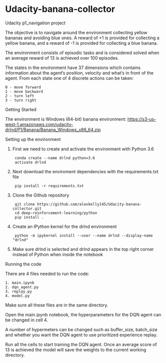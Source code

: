 # Udacity-banana-collector
Udacity p1_navigation project

 
The objective is to navigate around the environment collecting yellow bananas and avoiding blue ones. 
A reward of +1 is provided for collecting a yellow banana, and a reward of -1 is provided for collecting a blue banana.


The environment consists of episodic tasks and is considered solved when an average reward of 13 is achieved over 100 episodes.


The states in the environment have 37 dimensions which contains information about the agent’s position, 
velocity and what’s in front of the agent. From each state one of 4 discrete actions can be taken: 
 
	0 - move forward
	1 - move backward
	2 - turn left
	3 - turn right
	



Getting Started

The environment is Windows (64-bit) banana environment: https://s3-us-west-1.amazonaws.com/udacity-drlnd/P1/Banana/Banana_Windows_x86_64.zip

Setting up the environment

1. First we need to create and activate the environment with Python 3.6

		conda create --name drlnd python=3.6 
		activate drlnd

2. Next download the enviroment dependencies with the requirements.txt file

		pip install -r requirements.txt

3. Clone the Github repository 

		git clone https://github.com/alexkelly145/Udacity-banana-collector.git
		cd deep-reinforcement-learning/python
		pip install .

4. Create an IPython kernel for the drlnd environment

		python -m ipykernel install --user --name drlnd --display-name "drlnd"

5. Make sure drlnd is selected and drlnd appears in the top right corner instead of Python when inside the notebook

Running the code

There are 4 files needed to run the code:

	1. main.ipynb
	2. dqn_agent.py
	3. replay.py
	4. model.py

Make sure all these files are in the same directory.

Open the main.ipynb notebook, the hyperparameters for the DQN agent can be changed in cell 4. 

A number of hypermeters can be changed such as buffer_size, batch_size and whether you want the DQN agent to use prioritized experience replay.

Run all the cells to start training the DQN agent. Once an average score of 13 is achieved the model will save the weights to the current working directory.


